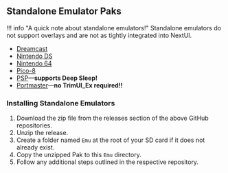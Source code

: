 ## Standalone Emulator Paks

!!! info "A quick note about standalone emulators!"
    Standalone emulators do not support overlays and are not as tightly integrated into NextUI.

- [Dreamcast](https://github.com/josegonzalez/minui-dreamcast-pak)
- [Nintendo DS](https://github.com/josegonzalez/minui-nintendo-ds-pak)
- [Nintendo 64](https://github.com/josegonzalez/minui-n64-pak)
- [Pico-8](https://github.com/josegonzalez/minui-pico-8-pak)
- [PSP](https://github.com/ben16w/minui-psp)—**supports Deep Sleep!**
- [Portmaster](https://github.com/ben16w/minui-portmaster)—**no TrimUI_Ex required!!**

### Installing Standalone Emulators

1. Download the zip file from the releases section of the above GitHub repositories.
2. Unzip the release.
3. Create a folder named `Emu` at the root of your SD card if it does not already exist.
4. Copy the unzipped Pak to this `Emu` directory.
5. Follow any additional steps outlined in the respective repository.
